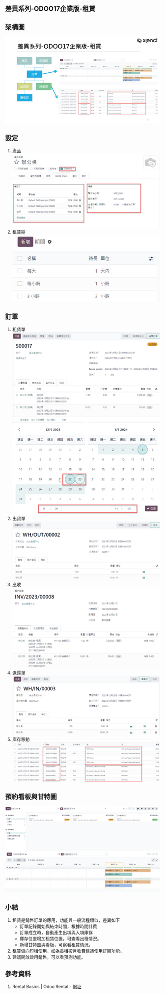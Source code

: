 ## 差異系列-ODOO17企業版-租賃

## 架構圖
![Alt text](https://github.com/ksharry/2024-ODOO17-Enterprise-Plan/blob/main/pic/F171701.png?raw=true)

## 設定
1.  產品
![Alt text](https://github.com/ksharry/2024-ODOO17-Enterprise-Plan/blob/main/pic/F171702.png?raw=true)
2.  租賃期
![Alt text](https://github.com/ksharry/2024-ODOO17-Enterprise-Plan/blob/main/pic/F171703.png?raw=true)

## 訂單
1. 租賃單
![Alt text](https://github.com/ksharry/2024-ODOO17-Enterprise-Plan/blob/main/pic/F171704.png?raw=true)
![Alt text](https://github.com/ksharry/2024-ODOO17-Enterprise-Plan/blob/main/pic/F171705.png?raw=true)
3. 出貨單
![Alt text](https://github.com/ksharry/2024-ODOO17-Enterprise-Plan/blob/main/pic/F171706.png?raw=true)
4. 應收
![Alt text](https://github.com/ksharry/2024-ODOO17-Enterprise-Plan/blob/main/pic/F171707.png?raw=true)
5. 退還單
![Alt text](https://github.com/ksharry/2024-ODOO17-Enterprise-Plan/blob/main/pic/F171708.png?raw=true)
6. 庫存移動
![Alt text](https://github.com/ksharry/2024-ODOO17-Enterprise-Plan/blob/main/pic/F171709.png?raw=true)

## 預約看板與甘特圖
![Alt text](https://github.com/ksharry/2024-ODOO17-Enterprise-Plan/blob/main/pic/F171710.png?raw=true)
![Alt text](https://github.com/ksharry/2024-ODOO17-Enterprise-Plan/blob/main/pic/F171711.png?raw=true)

## 小結
1. 租賃是銷售訂單的應用，功能與一般流程類似，差異如下
   + 訂單記錄開始與結束時間，根據時間計費
   + 訂單成立時，自動產生出項與入項庫存
   + 庫存位置增加租賃位置，可查看出租情況。
   + 新增甘特圖與看板，可察看租賃情況。
2. 租賃偏向短租使用，如為長租按月收費建議使用訂閱功能。
3. 建議開啟啟用銷售，可以看預測功能。

## 參考資料
1. Rental Basics | Odoo Rental - [網址](https://www.youtube.com/watch?v=I0wO6GfY4O0&t=6s)

